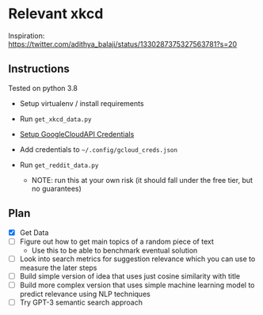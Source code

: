 # Relevant xkcd

Inspiration: https://twitter.com/adithya_balaji/status/1330287375327563781?s=20

## Instructions

Tested on python 3.8

- Setup virtualenv / install requirements
- Run `get_xkcd_data.py`
- [Setup GoogleCloudAPI Credentials](https://cloud.google.com/bigquery/docs/reference/libraries#setting_up_authentication)
- Add credentials to `~/.config/gcloud_creds.json`
- Run `get_reddit_data.py`

    - NOTE: run this at your own risk (it should fall under the free tier, but no
      guarantees)

## Plan

- [x] Get Data
- [ ] Figure out how to get main topics of a random piece of text
  * Use this to be able to benchmark eventual solution
- [ ] Look into search metrics for suggestion relevance which you can use to
measure the later steps
- [ ] Build simple version of idea that uses just cosine similarity with title
- [ ] Build more complex version that uses simple machine learning model to
predict relevance using NLP techniques
- [ ] Try GPT-3 semantic search approach
